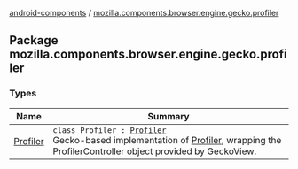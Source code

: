 [android-components](../index.md) / [mozilla.components.browser.engine.gecko.profiler](./index.md)

## Package mozilla.components.browser.engine.gecko.profiler

### Types

| Name | Summary |
|---|---|
| [Profiler](-profiler/index.md) | `class Profiler : `[`Profiler`](../mozilla.components.concept.engine.profiler/-profiler/index.md)<br>Gecko-based implementation of [Profiler](../mozilla.components.concept.engine.profiler/-profiler/index.md), wrapping the ProfilerController object provided by GeckoView. |
